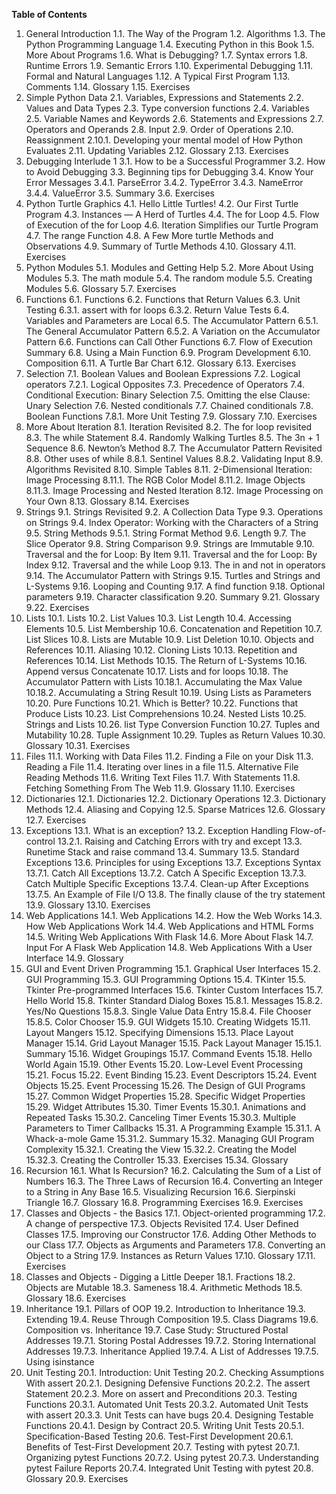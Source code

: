 **Table of Contents**

1. General Introduction
1.1. The Way of the Program
1.2. Algorithms
1.3. The Python Programming Language
1.4. Executing Python in this Book
1.5. More About Programs
1.6. What is Debugging?
1.7. Syntax errors
1.8. Runtime Errors
1.9. Semantic Errors
1.10. Experimental Debugging
1.11. Formal and Natural Languages
1.12. A Typical First Program
1.13. Comments
1.14. Glossary
1.15. Exercises
2. Simple Python Data
2.1. Variables, Expressions and Statements
2.2. Values and Data Types
2.3. Type conversion functions
2.4. Variables
2.5. Variable Names and Keywords
2.6. Statements and Expressions
2.7. Operators and Operands
2.8. Input
2.9. Order of Operations
2.10. Reassignment
2.10.1. Developing your mental model of How Python Evaluates
2.11. Updating Variables
2.12. Glossary
2.13. Exercises
3. Debugging Interlude 1
3.1. How to be a Successful Programmer
3.2. How to Avoid Debugging
3.3. Beginning tips for Debugging
3.4. Know Your Error Messages
3.4.1. ParseError
3.4.2. TypeError
3.4.3. NameError
3.4.4. ValueError
3.5. Summary
3.6. Exercises
4. Python Turtle Graphics
4.1. Hello Little Turtles!
4.2. Our First Turtle Program
4.3. Instances — A Herd of Turtles
4.4. The for Loop
4.5. Flow of Execution of the for Loop
4.6. Iteration Simplifies our Turtle Program
4.7. The range Function
4.8. A Few More turtle Methods and Observations
4.9. Summary of Turtle Methods
4.10. Glossary
4.11. Exercises
5. Python Modules
5.1. Modules and Getting Help
5.2. More About Using Modules
5.3. The math module
5.4. The random module
5.5. Creating Modules
5.6. Glossary
5.7. Exercises
6. Functions
6.1. Functions
6.2. Functions that Return Values
6.3. Unit Testing
6.3.1. assert with for loops
6.3.2. Return Value Tests
6.4. Variables and Parameters are Local
6.5. The Accumulator Pattern
6.5.1. The General Accumulator Pattern
6.5.2. A Variation on the Accumulator Pattern
6.6. Functions can Call Other Functions
6.7. Flow of Execution Summary
6.8. Using a Main Function
6.9. Program Development
6.10. Composition
6.11. A Turtle Bar Chart
6.12. Glossary
6.13. Exercises
7. Selection
7.1. Boolean Values and Boolean Expressions
7.2. Logical operators
7.2.1. Logical Opposites
7.3. Precedence of Operators
7.4. Conditional Execution: Binary Selection
7.5. Omitting the else Clause: Unary Selection
7.6. Nested conditionals
7.7. Chained conditionals
7.8. Boolean Functions
7.8.1. More Unit Testing
7.9. Glossary
7.10. Exercises
8. More About Iteration
8.1. Iteration Revisited
8.2. The for loop revisited
8.3. The while Statement
8.4. Randomly Walking Turtles
8.5. The 3n + 1 Sequence
8.6. Newton’s Method
8.7. The Accumulator Pattern Revisited
8.8. Other uses of while
8.8.1. Sentinel Values
8.8.2. Validating Input
8.9. Algorithms Revisited
8.10. Simple Tables
8.11. 2-Dimensional Iteration: Image Processing
8.11.1. The RGB Color Model
8.11.2. Image Objects
8.11.3. Image Processing and Nested Iteration
8.12. Image Processing on Your Own
8.13. Glossary
8.14. Exercises
9. Strings
9.1. Strings Revisited
9.2. A Collection Data Type
9.3. Operations on Strings
9.4. Index Operator: Working with the Characters of a String
9.5. String Methods
9.5.1. String Format Method
9.6. Length
9.7. The Slice Operator
9.8. String Comparison
9.9. Strings are Immutable
9.10. Traversal and the for Loop: By Item
9.11. Traversal and the for Loop: By Index
9.12. Traversal and the while Loop
9.13. The in and not in operators
9.14. The Accumulator Pattern with Strings
9.15. Turtles and Strings and L-Systems
9.16. Looping and Counting
9.17. A find function
9.18. Optional parameters
9.19. Character classification
9.20. Summary
9.21. Glossary
9.22. Exercises
10. Lists
10.1. Lists
10.2. List Values
10.3. List Length
10.4. Accessing Elements
10.5. List Membership
10.6. Concatenation and Repetition
10.7. List Slices
10.8. Lists are Mutable
10.9. List Deletion
10.10. Objects and References
10.11. Aliasing
10.12. Cloning Lists
10.13. Repetition and References
10.14. List Methods
10.15. The Return of L-Systems
10.16. Append versus Concatenate
10.17. Lists and for loops
10.18. The Accumulator Pattern with Lists
10.18.1. Accumulating the Max Value
10.18.2. Accumulating a String Result
10.19. Using Lists as Parameters
10.20. Pure Functions
10.21. Which is Better?
10.22. Functions that Produce Lists
10.23. List Comprehensions
10.24. Nested Lists
10.25. Strings and Lists
10.26. list Type Conversion Function
10.27. Tuples and Mutability
10.28. Tuple Assignment
10.29. Tuples as Return Values
10.30. Glossary
10.31. Exercises
11. Files
11.1. Working with Data Files
11.2. Finding a File on your Disk
11.3. Reading a File
11.4. Iterating over lines in a file
11.5. Alternative File Reading Methods
11.6. Writing Text Files
11.7. With Statements
11.8. Fetching Something From The Web
11.9. Glossary
11.10. Exercises
12. Dictionaries
12.1. Dictionaries
12.2. Dictionary Operations
12.3. Dictionary Methods
12.4. Aliasing and Copying
12.5. Sparse Matrices
12.6. Glossary
12.7. Exercises
13. Exceptions
13.1. What is an exception?
13.2. Exception Handling Flow-of-control
13.2.1. Raising and Catching Errors with try and except
13.3. Runetime Stack and raise command
13.4. Summary
13.5. Standard Exceptions
13.6. Principles for using Exceptions
13.7. Exceptions Syntax
13.7.1. Catch All Exceptions
13.7.2. Catch A Specific Exception
13.7.3. Catch Multiple Specific Exceptions
13.7.4. Clean-up After Exceptions
13.7.5. An Example of File I/O
13.8. The finally clause of the try statement
13.9. Glossary
13.10. Exercises
14. Web Applications
14.1. Web Applications
14.2. How the Web Works
14.3. How Web Applications Work
14.4. Web Applications and HTML Forms
14.5. Writing Web Applications With Flask
14.6. More About Flask
14.7. Input For A Flask Web Application
14.8. Web Applications With a User Interface
14.9. Glossary
15. GUI and Event Driven Programming
15.1. Graphical User Interfaces
15.2. GUI Programming
15.3. GUI Programming Options
15.4. TKinter
15.5. Tkinter Pre-programmed Interfaces
15.6. Tkinter Custom Interfaces
15.7. Hello World
15.8. Tkinter Standard Dialog Boxes
15.8.1. Messages
15.8.2. Yes/No Questions
15.8.3. Single Value Data Entry
15.8.4. File Chooser
15.8.5. Color Chooser
15.9. GUI Widgets
15.10. Creating Widgets
15.11. Layout Mangers
15.12. Specifying Dimensions
15.13. Place Layout Manager
15.14. Grid Layout Manager
15.15. Pack Layout Manager
15.15.1. Summary
15.16. Widget Groupings
15.17. Command Events
15.18. Hello World Again
15.19. Other Events
15.20. Low-Level Event Processing
15.21. Focus
15.22. Event Binding
15.23. Event Descriptors
15.24. Event Objects
15.25. Event Processing
15.26. The Design of GUI Programs
15.27. Common Widget Properties
15.28. Specific Widget Properties
15.29. Widget Attributes
15.30. Timer Events
15.30.1. Animations and Repeated Tasks
15.30.2. Canceling Timer Events
15.30.3. Multiple Parameters to Timer Callbacks
15.31. A Programming Example
15.31.1. A Whack-a-mole Game
15.31.2. Summary
15.32. Managing GUI Program Complexity
15.32.1. Creating the View
15.32.2. Creating the Model
15.32.3. Creating the Controller
15.33. Exercises
15.34. Glossary
16. Recursion
16.1. What Is Recursion?
16.2. Calculating the Sum of a List of Numbers
16.3. The Three Laws of Recursion
16.4. Converting an Integer to a String in Any Base
16.5. Visualizing Recursion
16.6. Sierpinski Triangle
16.7. Glossary
16.8. Programming Exercises
16.9. Exercises
17. Classes and Objects - the Basics
17.1. Object-oriented programming
17.2. A change of perspective
17.3. Objects Revisited
17.4. User Defined Classes
17.5. Improving our Constructor
17.6. Adding Other Methods to our Class
17.7. Objects as Arguments and Parameters
17.8. Converting an Object to a String
17.9. Instances as Return Values
17.10. Glossary
17.11. Exercises
18. Classes and Objects - Digging a Little Deeper
18.1. Fractions
18.2. Objects are Mutable
18.3. Sameness
18.4. Arithmetic Methods
18.5. Glossary
18.6. Exercises
19. Inheritance
19.1. Pillars of OOP
19.2. Introduction to Inheritance
19.3. Extending
19.4. Reuse Through Composition
19.5. Class Diagrams
19.6. Composition vs. Inheritance
19.7. Case Study: Structured Postal Addresses
19.7.1. Storing Postal Addresses
19.7.2. Storing International Addresses
19.7.3. Inheritance Applied
19.7.4. A List of Addresses
19.7.5. Using isinstance
20. Unit Testing
20.1. Introduction: Unit Testing
20.2. Checking Assumptions With assert
20.2.1. Designing Defensive Functions
20.2.2. The assert Statement
20.2.3. More on assert and Preconditions
20.3. Testing Functions
20.3.1. Automated Unit Tests
20.3.2. Automated Unit Tests with assert
20.3.3. Unit Tests can have bugs
20.4. Designing Testable Functions
20.4.1. Design by Contract
20.5. Writing Unit Tests
20.5.1. Specification-Based Testing
20.6. Test-First Development
20.6.1. Benefits of Test-First Development
20.7. Testing with pytest
20.7.1. Organizing pytest Functions
20.7.2. Using pytest
20.7.3. Understanding pytest Failure Reports
20.7.4. Integrated Unit Testing with pytest
20.8. Glossary
20.9. Exercises
